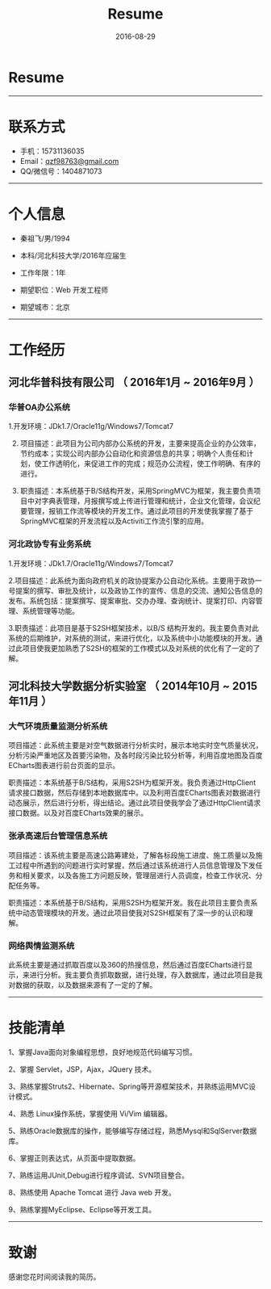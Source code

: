 ﻿---
layout: post
title:  "Resume"
date:   2016-08-29
categories: jekyll update
---

# Resume

---


# 联系方式


- 手机：15731136035
- Email：qzf98763@gmail.com 
- QQ/微信号：1404871073

---

# 个人信息

 - 秦祖飞/男/1994
 - 本科/河北科技大学/2016年应届生 
 - 工作年限：1年

 - 期望职位：Web 开发工程师
 
 - 期望城市：北京

---

# 工作经历


## 河北华普科技有限公司 （ 2016年1月 ~ 2016年9月 ）

### 华普OA办公系统 
1.开发环境：JDk1.7/Oracle11g/Windows7/Tomcat7

2. 项目描述：此项目为公司内部办公系统的开发，主要来提高企业的办公效率，节约成本；实现公司内部办公自动化和资源信息的共享；明确个人责任和计划，使工作透明化，来促进工作的完成；规范办公流程，使工作明确、有序的进行。
  
3. 职责描述：本系统基于B/S结构开发，采用SpringMVC为框架，我主要负责项目中对字典表管理，月报撰写或上传进行管理和统计，企业文化管理，会议纪要管理，报销工作流等模块的开发工作。通过此项目的开发使我掌握了基于SpringMVC框架的开发流程以及Activiti工作流引擎的应用。



### 河北政协专有业务系统 
1.开发环境：JDk1.7/Oracle11g/Windows7/Tomcat7

2.项目描述：此系统为面向政府机关的政协提案办公自动化系统。主要用于政协一号提案的撰写、审批及统计，以及政协工作的宣传、信息的交流、通知公告信息的发布。系统包括：提案撰写、提案审批、交办办理、查询统计、提案打印、内容管理、系统管理等功能。

3.职责描述：此项目是基于S2SH框架技术，以B/S 结构开发的。我主要负责对此系统的后期维护，对系统的测试，来进行优化，以及系统中小功能模块的开发。通过此项目使我更加熟悉了S2SH的框架的工作模式以及对系统的优化有了一定的了解。
  



 
## 河北科技大学数据分析实验室 （ 2014年10月 ~ 2015年11月 ）

### 大气环境质量监测分析系统 

 项目描述：此系统主要是对空气数据进行分析实时，展示本地实时空气质量状况，分析污染严重地区及首要污染物，及各时段污染比较分析等，利用百度地图及百度ECharts图表进行前台页面的显示。
  
  职责描述：本系统基于B/S结构，采用S2SH为框架开发。我负责通过HttpClient请求接口数据，然后存储到本地数据库中。以及利用百度ECharts图表对数据进行动态展示，然后进行分析，得出结论。通过此项目使我学会了通过HttpClient请求接口数据。以及对百度ECharts效果的展示。



### 张承高速后台管理信息系统  

  项目描述：该系统主要是高速公路筹建处，了解各标段施工进度、施工质量以及施工过程中所遇到的问题进行实时掌握，然后通过该系统进行人员信息管理及下发任务和相关要求，以及各施工方问题反映，管理层进行人员调度，检查工作状况、分配任务等。

职责描述：本系统基于B/S结构，采用S2SH为框架开发。我在此项目主要负责系统中动态管理模块的开发。通过此项目使我对S2SH框架有了深一步的认识和理解。


### 网络舆情监测系统
此系统主要是通过抓取百度以及360的热搜信息，然后通过百度ECharts进行显示，来进行分析。我主要负责抓取数据，进行处理，存入数据库，通过此项目是我对数据的获取，以及数据来源有了一定的了解。



---


# 技能清单
1、掌握Java面向对象编程思想，良好地规范代码编写习惯。

2、掌握 Servlet，JSP，Ajax，JQuery 技术。

3、熟练掌握Struts2、Hibernate、Spring等开源框架技术，并熟练运用MVC设计模式。

4、熟悉 Linux操作系统，掌握使用 Vi/Vim 编辑器。

5、熟练Oracle数据库的操作，能够编写存储过程，熟悉Mysql和SqlServer数据库。

6、掌握正则表达式，从页面中提取数据。

7、熟练运用JUnit,Debug进行程序调试、SVN项目整合。

8、熟练使用 Apache Tomcat 进行 Java web 开发。

9、熟练掌握MyEclipse、Eclipse等开发工具。








---

# 致谢
感谢您花时间阅读我的简历。
